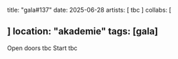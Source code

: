 title: "gala#137"
date: 2025-06-28
artists: [
  tbc
]
collabs: [
  
]
location: "akademie"
tags: [gala]
---
Open doors tbc
Start tbc

